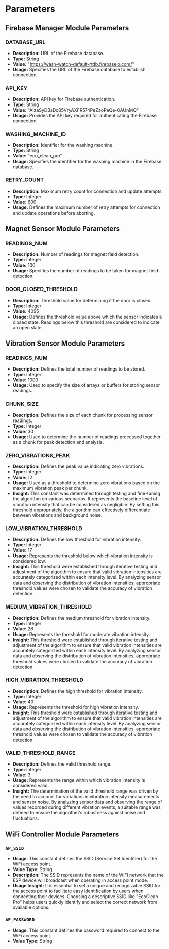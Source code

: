 # Parameters

## Firebase Manager Module Parameters

### DATABASE_URL
- **Description:** URL of the Firebase database.
- **Type:** String
- **Value:** "https://wash-watch-default-rtdb.firebaseio.com/"
- **Usage:** Specifies the URL of the Firebase database to establish connection.

### API_KEY
- **Description:** API key for Firebase authentication.
- **Type:** String
- **Value:** "AIzaSyDBaDc85VryAXFR574PeZaoPaQe-OAUnMQ"
- **Usage:** Provides the API key required for authenticating the Firebase connection.

### WASHING_MACHINE_ID
- **Description:** Identifier for the washing machine.
- **Type:** String
- **Value:** "eco_clean_pro"
- **Usage:** Specifies the identifier for the washing machine in the Firebase database.

### RETRY_COUNT
- **Description:** Maximum retry count for connection and update attempts.
- **Type:** Integer
- **Value:** 600
- **Usage:** Defines the maximum number of retry attempts for connection and update operations before aborting.

## Magnet Sensor Module Parameters

### READINGS_NUM
- **Description:** Number of readings for magnet field detection.
- **Type:** Integer
- **Value:** 100
- **Usage:** Specifies the number of readings to be taken for magnet field detection.

### DOOR_CLOSED_THRESHOLD
- **Description:** Threshold value for determining if the door is closed.
- **Type:** Integer
- **Value:** 4095
- **Usage:** Defines the threshold value above which the sensor indicates a closed state. Readings below this threshold are considered to indicate an open state.


## Vibration Sensor Module Parameters

### READINGS_NUM
- **Description:** Defines the total number of readings to be stored.
- **Type:** Integer
- **Value:** 1000
- **Usage:** Used to specify the size of arrays or buffers for storing sensor readings. 

### CHUNK_SIZE
- **Description:** Defines the size of each chunk for processing sensor readings.
- **Type:** Integer
- **Value:** 30
- **Usage:** Used to determine the number of readings processed together as a chunk for peak detection and analysis.

### ZERO_VIBRATIONS_PEAK
- **Description:** Defines the peak value indicating zero vibrations.
- **Type:** Integer
- **Value:** 12
- **Usage:** Used as a threshold to determine zero vibrations based on the maximum vibration peak per chunk.
- **Insight:** This constant was determined through testing and fine-tuning the algorithm on various scenarios. It represents the baseline level of vibration intensity that can be considered as negligible. By setting this threshold appropriately, the algorithm can effectively differentiate between vibrations and background noise.

### LOW_VIBRATION_THRESHOLD
- **Description:** Defines the low threshold for vibration intensity.
- **Type:** Integer
- **Value:** 17
- **Usage:** Represents the threshold below which vibration intensity is considered low.
- **Insight:** This threshold were established through iterative testing and adjustment of the algorithm to ensure that valid vibration intensities are accurately categorized within each intensity level. By analyzing sensor data and observing the distribution of vibration intensities, appropriate threshold values were chosen to validate the accuracy of vibration detection.

### MEDIUM_VIBRATION_THRESHOLD
- **Description:** Defines the medium threshold for vibration intensity.
- **Type:** Integer
- **Value:** 26
- **Usage:** Represents the threshold for moderate vibration intensity.
- **Insight:** This threshold were established through iterative testing and adjustment of the algorithm to ensure that valid vibration intensities are accurately categorized within each intensity level. By analyzing sensor data and observing the distribution of vibration intensities, appropriate threshold values were chosen to validate the accuracy of vibration detection.

### HIGH_VIBRATION_THRESHOLD
- **Description:** Defines the high threshold for vibration intensity.
- **Type:** Integer
- **Value:** 40
- **Usage:** Represents the threshold for high vibration intensity.
- **Insight:** This threshold were established through iterative testing and adjustment of the algorithm to ensure that valid vibration intensities are accurately categorized within each intensity level. By analyzing sensor data and observing the distribution of vibration intensities, appropriate threshold values were chosen to validate the accuracy of vibration detection.

### VALID_THRESHOLD_RANGE
- **Description:** Defines the valid threshold range.
- **Type:** Integer
- **Value:** 3
- **Usage:** Represents the range within which vibration intensity is considered valid.
- **Insight:** The determination of the valid threshold range was driven by the need to account for variations in vibration intensity measurements and sensor noise. By analyzing sensor data and observing the range of values recorded during different vibration events, a suitable range was defined to ensure the algorithm's robustness against noise and fluctuations.



## WiFi Controller Module Parameters

### `AP_SSID`

- **Usage**: This constant defines the SSID (Service Set Identifier) for the WiFi access point.
- **Value Type**: String
- **Description**: The SSID represents the name of the WiFi network that the ESP device will broadcast when operating in access point mode.
- **Usage Insight**: It is essential to set a unique and recognizable SSID for the access point to facilitate easy identification by users when connecting their devices. Choosing a descriptive SSID like "EcoClean Pro" helps users quickly identify and select the correct network from available options.

### `AP_PASSWORD`

- **Usage**: This constant defines the password required to connect to the WiFi access point.
- **Value Type**: String
